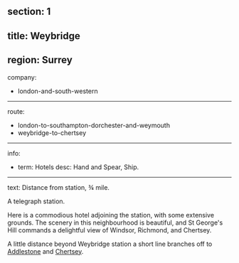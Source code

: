 section: 1
----
title: Weybridge
----
region: Surrey
----
company:
- london-and-south-western
----
route:
- london-to-southampton-dorchester-and-weymouth
- weybridge-to-chertsey
----
info:
- term: Hotels
  desc: Hand and Spear, Ship.
----
text: Distance from station, ¾ mile.

A telegraph station.

Here is a commodious hotel adjoining the station, with some extensive grounds. The scenery in this neighbourhood is beautiful, and St George's Hill commands a delightful view of Windsor, Richmond, and Chertsey.

A little distance beyond Weybridge station a short line branches off to [Addlestone](/stations/addlestone) and [Chertsey](/stations/chertsey).
